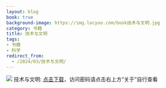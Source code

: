 ```yaml
---
layout: blog
book: true
background-image: https://img.locyoo.com/book技术与文明.jpg
category: 书籍
title: 技术与文明
tags:
- 书籍
- 科学
redirect_from:
  - /2024/03/技术与文明/
---
```

![](https://img.locyoo.com/book技术与文明.jpg)
技术与文明: <a name = "ref1" href="https://url18.ctfile.com/f/50983618-1055287735-6aa806?p=3619">点击下载</a>，访问密码请点击右上方“关于”自行查看